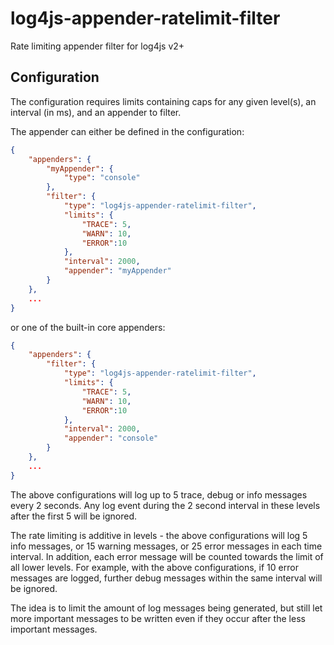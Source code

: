 # log4js-appender-ratelimit-filter
Rate limiting appender filter for log4js v2+


## Configuration

The configuration requires limits containing caps for any given level(s), an interval (in ms), and an appender to filter.

The appender can either be defined in the configuration:
```json
{
    "appenders": {
        "myAppender": {
            "type": "console"
        },
        "filter": {
            "type": "log4js-appender-ratelimit-filter",
            "limits": {
                "TRACE": 5,
                "WARN": 10,
                "ERROR":10
            },
            "interval": 2000,
            "appender": "myAppender"
        }
    },
    ...
}
```

or one of the built-in core appenders:
```json
{
    "appenders": {
        "filter": {
            "type": "log4js-appender-ratelimit-filter",
            "limits": {
                "TRACE": 5,
                "WARN": 10,
                "ERROR":10
            },
            "interval": 2000,
            "appender": "console"
        }
    },
    ...
}
```

The above configurations will log up to 5 trace, debug or info messages every 2 seconds. Any log event during the 2 second interval in these levels after the first 5 will be ignored.

The rate limiting is additive in levels - the above configurations will log 5 info messages, or 15 warning messages, or 25 error messages in each time interval.
In addition, each error message will be counted towards the limit of all lower levels. 
For example, with the above configurations, if 10 error messages are logged, further debug messages within the same interval will be ignored.

The idea is to limit the amount of log messages being generated, but still let more important messages to be written even if they occur after the less important messages.